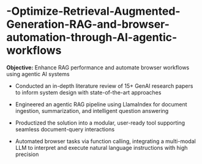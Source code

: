# -Optimize-Retrieval-Augmented-Generation-RAG-and-browser-automation-through-AI-agentic-workflows

**Objective:** Enhance RAG performance and automate browser workflows using agentic AI systems

* Conducted an in-depth literature review of 15+ GenAI research papers to inform system design with state-of-the-art approaches

* Engineered an agentic RAG pipeline using LlamaIndex for document ingestion, summarization, and intelligent question answering

* Productized the solution into a modular, user-ready tool supporting seamless document-query interactions

* Automated browser tasks via function calling, integrating a multi-modal LLM to interpret and execute natural language instructions with high precision
